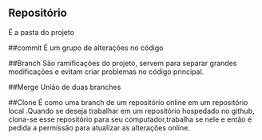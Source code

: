 ## Repositório
É a pasta do projeto

##commit
É um grupo de alterações no código

##Branch
São ramificações do projeto, servem para separar grandes modificações e evitam criar problemas no código principal.

##Merge
União de duas branches

##Clone
É como uma branch de um repositório online em um repositório local
.Quando se deseja trabalhar em um repositório hospedado no github, clona-se
esse repositório para seu computador,trabalha se nele e então é pedida a permissão
para atualizar as alterações online.


